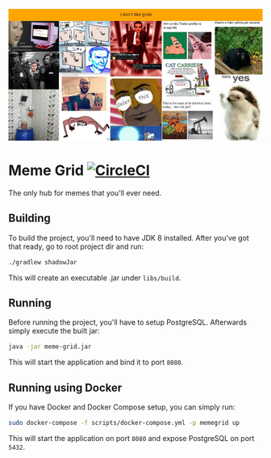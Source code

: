 <p align="center">
  <img src="screenshot.jpg"/>
</p>

# Meme Grid [![CircleCI](https://circleci.com/gh/Edvinas01/meme-grid.svg?style=svg)](https://circleci.com/gh/Edvinas01/meme-grid)
The only hub for memes that you'll ever need.

## Building
To build the project, you'll need to have JDK 8 installed. After you've got 
that ready, go to root project dir and run:
```bash
./gradlew shadowJar
``` 

This will create an executable .jar under `libs/build`. 

## Running
Before running the project, you'll have to setup PostgreSQL. Afterwards simply 
execute the built jar:
```bash
java -jar meme-grid.jar
```

This will start the application and bind it to port `8080`.

## Running using Docker
If you have Docker and Docker Compose setup, you can simply run:
```bash
sudo docker-compose -f scripts/docker-compose.yml -p memegrid up
```

This will start the application on port `8080` and expose PostgreSQL on port 
`5432`.
